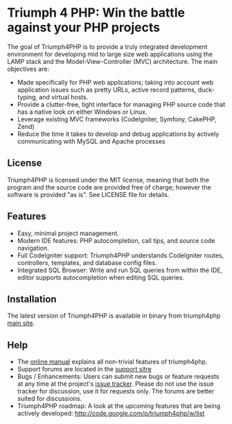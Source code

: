 Triumph 4 PHP: Win the battle against your PHP projects
============================================================
The goal of Triumph4PHP is to provide a truly integrated development environment for developing mid to large size web 
applications using the LAMP stack and the Model-View-Controller (MVC) architecture. The main objectives are:

 - Made specifically for PHP web applications; taking into account web application issues such as pretty URLs, 
   active record patterns, duck-typing, and virtual hosts.
 - Provide a clutter-free, tight interface for managing PHP source code that has a native look on either 
   Windows or Linux.
 - Leverage existing MVC frameworks (CodeIgniter, Symfony, CakePHP, Zend)
 - Reduce the time it takes to develop and debug applications by actively communicating with 
   MySQL and Apache processes
 
License
-------
Triumph4PHP is licensed under the MIT license, meaning that both the program and the source code are provided
free of charge; however the software is provided "as is". See LICENSE file for details. 

Features
--------
  - Easy, minimal project management.
  - Modern IDE features: PHP autocompletion, call tips, and source code navigation.
  - Full CodeIgniter support: Triumph4PHP understands CodeIgniter routes, controllers, templates,
    and database config files.
  - Integrated SQL Browser: Write and run SQL queries from within the IDE, editor supports autocompletion
    when editing SQL queries.
  
Installation
------------
The latest version of Triumph4PHP is available in binary from triumph4php [main site](http://triumph4php.com).

Help
------------
 - The [online manual](http://docs.triumph4php.com) explains all non-trivial features of triumph4php.
 - Support forums are located in the [support sitre](http://support.triumph4php.com/forums)
 - Bugs / Enhancements: Users can submit new bugs or feature requests at any time at the project's
   [issue tracker](http://code.google.com/p/triumph4php/issues/list). Please do not use the issue
   tracker for discussion, use it for requests only.  The forums are better suited for discussions.
 - Triumph4PHP roadmap: A look at the upcoming features that are being actively developed:
   http://code.google.com/p/triumph4php/w/list
